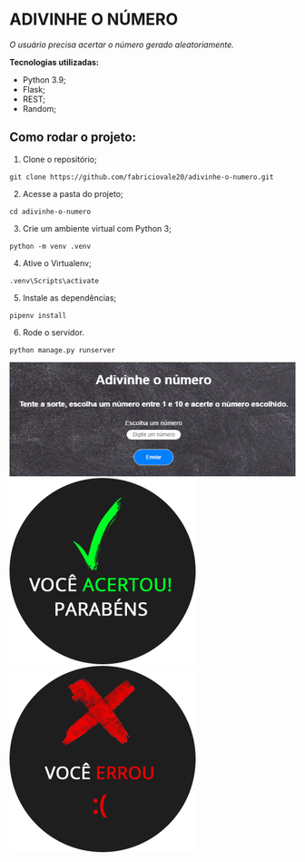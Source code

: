 # ADIVINHE O NÚMERO

*O usuário precisa acertar o número gerado aleatoriamente.*

**Tecnologias utilizadas:**
- Python 3.9;
- Flask;
- REST;
- Random;

## Como rodar o projeto:
1. Clone o repositório;
```
git clone https://github.com/fabriciovale20/adivinhe-o-numero.git
```
2. Acesse a pasta do projeto;
```
cd adivinhe-o-numero
```
3. Crie um ambiente virtual com Python 3;
```
python -m venv .venv
```
4. Ative o Virtualenv;
```
.venv\Scripts\activate
```
5. Instale as dependências;
```
pipenv install
```
6. Rode o servidor.
```
python manage.py runserver
```

![alt text](jogo.png) ![alt text](static/acertou.png) ![alt text](static/errou.png)